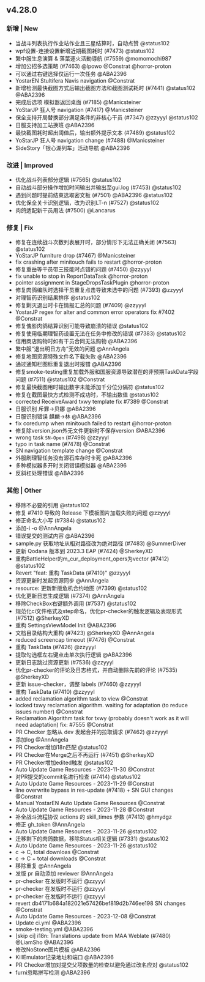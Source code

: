 ## v4.28.0

### 新增 | New

- 当战斗列表执行作业站作业且三星结算时，自动点赞 @status102
- wpf设置-连接设置新增近期截图耗时 (#7473) @status102
- 繁中服生息演算 & 落葉逐火活動導航 (#7559) @momomochi987
- 增加公招多选策略 (#7463) @lpowo @Constrat @horror-proton
- 可以通过右键选择仅运行一次任务 @ABA2396
- YostarEN Stultifera Navis navigation @Constrat
- 新增检测最快截图方式后输出截图方法和截图测试耗时 (#7441) @status102 @ABA2396
- 完成后选项 模拟器返回桌面 (#7185) @Manicsteiner
- YoStarJP 狂人号 navigation (#7417) @Manicsteiner
- 保全支持开局替换部分满足条件的非核心干员 (#7347) @zzyyyl @status102
- 日服支持加工站换班 @ABA2396
- 最快截图耗时超出阈值后，输出额外提示文本 (#7489) @status102
- YoStarJP 狂人号 navigation change (#7488) @Manicsteiner
- SideStory「银心湖列车」活动导航 @ABA2396

### 改进 | Improved

- 优化战斗列表部分逻辑 (#7565) @status102
- 自动战斗部分操作增加时间输出并输出至gui.log (#7453) @status102
- 遇到问题时提前结束选取密文板 (#7501) @ABA2396 @status102
- 优化保全关卡识别逻辑，改为识别LT-n (#7527) @status102
- 肉鸽适配新干员用法 (#7500) @Lancarus

### 修复 | Fix

- 修复在连续战斗次数列表展开时，部分情形下无法正确关闭 (#7563) @status102
- YoStarJP furniture drop (#7467) @Manicsteiner
- fix crashing after minitouch fails to restart @horror-proton
- 修复重岳等干员带三技能时点错的问题 (#7450) @zzyyyl
- fix unable to stop in ReportDataTask @horror-proton
- pointer assignment in StageDropsTaskPlugin @horror-proton
- 修复肉鸽编队时选择干员重复点击导致未选中的问题 (#7393) @zzyyyl
- 对理智药识别结果排序 @status102
- 修复剿灭退出时卡在情报汇总的问题 (#7409) @zzyyyl
- YostarJP regex for alter and common error operators fix #7402 @Constrat
- 修复傀影肉鸽结算识别可能导致崩溃的错误 @status102
- 修复使用临期理智药设置无法在任务中修改的错误 (#7383) @status102
- 信用商店购物时如有干员合同无法购物 @ABA2396
- 繁中服“退出明日方舟”无效的问题 @AnnAngela
- 修复地图资源特殊文件名下载失败 @ABA2396
- 通过通知栏图标重复退出时报错 @ABA2396
- 修复smoke-testing重复加载外服和国服资源导致潜在的非预期TaskData字段问题 (#7511) @status102 @Constrat
- 修复最快截图用时输出数字未能添加千分位分隔符 @status102
- 修复在截图最快方式检测不成功时，不输出数值 @status102
- corrected ReceiveAward txwy template fix #7389 @Constrat
- 日服识别 斥罪->贝娜 @ABA2396
- 日服识别错误 麒麟->林 @ABA2396
- fix coredump when minitouch failed to restart @horror-proton
- 修复除version.json外无文件更新时不保存version @ABA2396
- wrong task `SN-Open` (#7498) @zzyyyl
- typo in task name (#7478) @Constrat
- SN navigation template change @Constrat
- 外服刷理智任务没有源石库存时卡死 @ABA2396
- 多种模拟器多开时关闭错误模拟器 @ABA2396
- 反斜杠处理错误 @ABA2396

### 其他 | Other

- 移除不必要的引用 @status102
- 修复 #7410 导致的 Release 下模板图片加载失败的问题 @zzyyyl
- 修正命名大小写 (#7384) @status102
- 添加-i -o @AnnAngela
- 错误提交的测试内容 @ABA2396
- sample.py 获取地址从相对路径改为绝对路径 (#7483) @SummerDiver
- 更新 Qodana 版本到 2023.3 EAP (#7424) @SherkeyXD
- 重构BattleHelper的m_cur_deployment_opers为vector (#7412) @status102
- Revert "feat: 重构 TaskData (#7410)" @zzyyyl
- 资源更新时发起资源同步 @AnnAngela
- resource: 更新新版危机合约地图 (#7399) @status102
- 优化更新日志生成逻辑 (#7374) @AnnAngela
- 移除CheckBox右键额外调用 (#7537) @status102
- 规范化ci文件格式及step命名，优化pr-checker的触发逻辑及表现形式 (#7512) @SherkeyXD
- 重构 SettingsViewModel Init @ABA2396
- 文档目录结构大重构 (#7423) @SherkeyXD @AnnAngela
- reduced screencap timeout (#7476) @Constrat
- 重构 TaskData (#7426) @zzyyyl
- 提取勾选框左右键点击单次执行逻辑 @ABA2396
- 更新日志跳过资源更新 (#7536) @zzyyyl
- 优化pr-checker的评论及日志格式，并自动删除先前的评论 (#7535) @SherkeyXD
- 更新 issue-checker，调整 labels (#7460) @zzyyyl
- 重构 TaskData (#7410) @zzyyyl
- added reclamation algorithm task to view @Constrat
- locked txwy reclamation algorithm. waiting for adaptation (to reduce issues number) @Constrat
- Reclamation Algorithm task for txwy (probably doesn't work as it will need adaptation) fix: #7555 @Constrat
- PR Checker 忽略从 dev 发起合并的拉取请求 (#7462) @zzyyyl
- 添加log @AnnAngela
- PR Checker增加i18n匹配 @status102
- PR Checker在Merge之后不再运行 (#7451) @SherkeyXD
- PR Checker增加edited触发 @status102
- Auto Update Game Resources - 2023-11-30 @Constrat
- 对PR提交的commit名进行检查 (#7414) @status102
- Auto Update Game Resources - 2023-11-29 @Constrat
- line overwrite bypass in res-update (#7418) + SN GUI changes @Constrat
- Manual YostarEN Auto Update Game Resources @Constrat
- Auto Update Game Resources - 2023-11-28 @Constrat
- 补全战斗流程协议 actions 的 skill_times 参数 (#7413) @hmydgz
- 修正 gh_token @AnnAngela
- Auto Update Game Resources - 2023-11-26 @status102
- 迁移剩下的肉鸽数据，移除Status相关逻辑 (#7331) @status102
- Auto Update Game Resources - 2023-11-26 @status102
- c -> C, total downloas @Constrat
- c -> C + total downloads @Constrat
- 移除重复 @AnnAngela
- 发版 pr 自动添加 reviewer @AnnAngela
- pr-checker 在发版时不运行 @zzyyyl
- pr-checker 在发版时不运行 @zzyyyl
- pr-checker 在发版时不运行 @zzyyyl
- revert db4171b684a182021e57426bef819d2b746ee198 SN changes @Constrat
- Auto Update Game Resources - 2023-12-08 @Constrat
- Update ci.yml @ABA2396
- smoke-testing.yml @ABA2396
- [skip ci] i18n: Translations update from MAA Weblate (#7480) @LiamSho @ABA2396
- 修改NoStone图片模板 @ABA2396
- KillEmulator记录地址和端口 @ABA2396
- PR Checker增加对提交父项数量的检查以避免通过改名应对 @status102
- furni忽略拼写检测 @ABA2396

